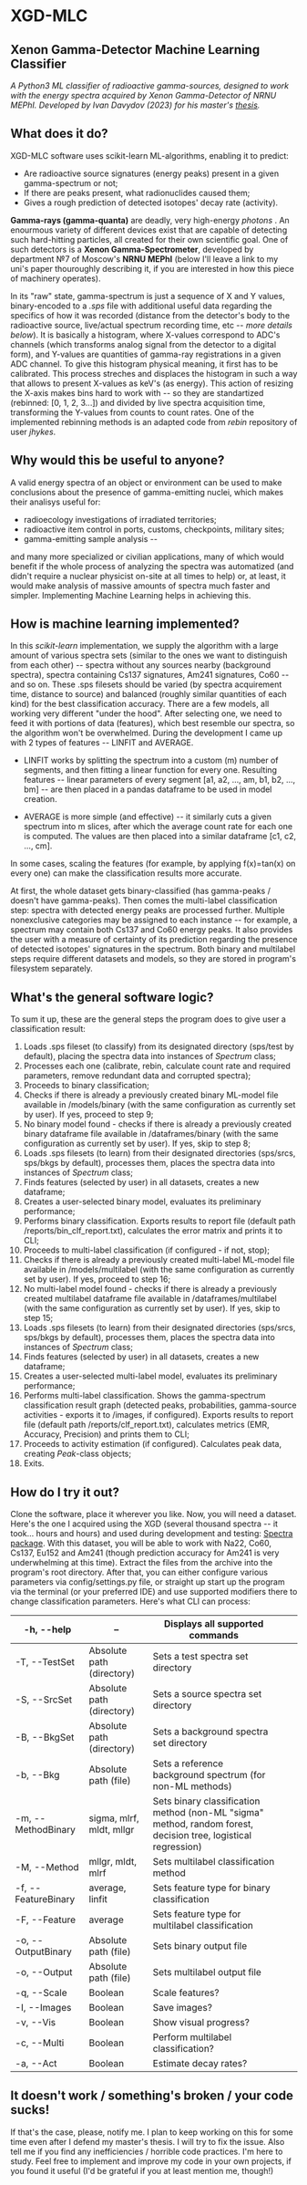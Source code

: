 # **XGD-MLC**

## Xenon Gamma-Detector Machine Learning Classifier
*A Python3 ML classifier of radioactive gamma-sources, designed to work with the energy spectra acquired by Xenon Gamma-Detector of NRNU MEPhI. Developed by Ivan Davydov (2023) for his master's [thesis]().* 

## What does it do?
XGD-MLC software uses scikit-learn ML-algorithms, enabling it to predict:
* Are radioactive source signatures (energy peaks) present in a given gamma-spectrum or not;
* If there are peaks present, what radionuclides caused them;
* Gives a rough prediction of detected isotopes' decay rate (activity).

**Gamma-rays (gamma-quanta)** are  deadly, very high-energy *photons* . An enourmous variety of different devices exist that are capable of detecting such hard-hitting particles, all created for their own scientific goal. One of such detectors is a **Xenon Gamma-Spectrometer**, developed by department №7 of Moscow's **NRNU MEPhI** (below I'll leave a link to my uni's paper thouroughly describing it, if you are interested in how this piece of machinery operates).

In its "raw" state, gamma-spectrum is just a sequence of X and Y values, binary-encoded to a *.sps* file with additional useful data regarding the specifics of how it was recorded (distance from the detector's body to the radioactive source, live/actual spectrum recording time, etc -- *more details below*).
It is basically a histogram, where X-values correspond to ADC's channels (which transforms analog signal from the detector to a digital form), and Y-values are quantities of gamma-ray registrations in a given ADC channel. To give this histogram physical meaning, it first has to be calibrated. This process streches and displaces the histogram in such a way that allows to present X-values as keV's (as energy). This action of resizing the X-axis makes bins hard to work with -- so they are standartized (rebinned: [0, 1, 2, 3...]) and divided by live spectra acquisition time, transforming the Y-values from counts to count rates. One of the implemented rebinning methods is an adapted code from *rebin* repository of user *jhykes*.

## Why would this be useful to anyone?
A valid energy spectra of an object or environment can be used to make conclusions about the presence of gamma-emitting nuclei, which makes their analisys useful for:

* radioecology investigations of irradiated territories;
* radioactive item control in ports, customs, checkpoints, military sites;
* gamma-emitting sample analysis --

and many more specialized or civilian applications, many of which would benefit if the whole process of analyzing the spectra was automatized (and didn't require a nuclear physicist on-site at all times to help) or, at least, it would make analysis of massive amounts of spectra much faster and simpler. Implementing Machine Learning helps in achieving this.


## How is machine learning implemented?
In this *scikit-learn* implementation, we supply the algorithm with a large amount of various spectra sets (similar to the ones we want to distinguish from each other) -- spectra without any sources nearby (background spectra), spectra containing Cs137 signatures, Am241 signatures, Co60 -- and so on. These .sps filesets should be varied (by spectra acquirement time, distance to source) and balanced (roughly similar quantities of each kind) for the best classification accuracy. There are a few models, all working very different "under the hood". After selecting one, we need to feed it with portions of data (features), which best resemble our spectra, so the algorithm won't be overwhelmed. During the development I came up with 2 types of features -- LINFIT and AVERAGE. 


* LINFIT works by splitting the spectrum into a custom (m) number of segments, and then fitting a linear function for every one. Resulting features -- linear parameters of every segment [a1, a2, ..., am, b1, b2, ..., bm] -- are then placed in a pandas dataframe to be used in model creation.


* AVERAGE is more simple (and effective) -- it similarly cuts a given spectrum into m slices, after which the average count rate for each one is computed. The values are then placed into a similar dataframe [c1, c2, ..., cm].

In some cases, scaling the features (for example, by applying f(x)=tan(x) on every one) can make the classification results more accurate. 

At first, the whole dataset gets binary-classified (has gamma-peaks / doesn't have gamma-peaks). Then comes the multi-label classification step: spectra with detected energy peaks are processed further. Multiple nonexclusive categories may be assigned to each instance -- for example, a spectrum may contain both Cs137 and Co60 energy peaks. It also provides the user with a measure of certainty of its prediction regarding the presence of detected isotopes' signatures in the spectrum. Both binary and multilabel steps require different datasets and models, so they are stored in program's filesystem separately.


## What's the general software logic?


To sum it up, these are the general steps the program does to give user a classification result:

1. Loads .sps fileset (to classify) from its designated directory (sps/test by default), placing the spectra data into instances of *Spectrum* class;
2. Processes each one (calibrate, rebin, calculate count rate and required parameters, remove redundant data and corrupted spectra);
3. Proceeds to binary classification;
4. Checks if there is already a previously created binary ML-model file available in /models/binary (with the same configuration as currently set by user). If yes, proceed to step 9;
5. No binary model found - checks if there is already a previously created binary dataframe file available in /dataframes/binary (with the same configuration as currently set by user). If yes, skip to step 8;
6. Loads .sps filesets (to learn) from their designated directories (sps/srcs, sps/bkgs by default), processes them, places the spectra data into instances of *Spectrum* class;
7. Finds features (selected by user) in all datasets, creates a new dataframe;
8. Creates a user-selected binary model, evaluates its preliminary performance;
9. Performs binary classification. Exports results to report file (default path /reports/bin_clf_report.txt), calculates the error matrix and prints it to CLI;
10. Proceeds to multi-label classification (if configured - if not, stop);
11. Checks if there is already a previously created multi-label ML-model file available in /models/multilabel (with the same configuration as currently set by user). If yes, proceed to step 16;
12. No multi-label model found - checks if there is already a previously created multilabel dataframe file available in /dataframes/multilabel (with the same configuration as currently set by user). If yes, skip to step 15;
13. Loads .sps filesets (to learn) from their designated directories (sps/srcs, sps/bkgs by default), processes them, places the spectra data into instances of *Spectrum* class;
14. Finds features (selected by user) in all datasets, creates a new dataframe;
15. Creates a user-selected multi-label model, evaluates its preliminary performance;
16. Performs multi-label classification. Shows the gamma-spectrum classification result graph (detected peaks, probabilities, gamma-source activities - exports it to /images, if configured). Exports results to report file (default path /reports/clf_report.txt), calculates metrics (EMR, Accuracy, Precision) and prints them to CLI;
17. Proceeds to activity estimation (if configured). Calculates peak data, creating *Peak*-class objects;
18. Exits.

## How do I try it out?

Clone the software, place it wherever you like. Now, you will need a dataset. Here's the one I acquired using the XGD (several thousand spectra -- it took... hours and hours) and used during development and testing: [Spectra package](https://www.dropbox.com/s/hqtfbw70g63uxk0/Spectra%20Package.zip?dl=0).
With this dataset, you will be able to work with Na22, Co60, Cs137, Eu152 and Am241 (though prediction accuracy for Am241 is very underwhelming at this time). Extract the files from the archive into the program's root directory. After that, you can either configure various parameters via config/settings.py file, or straight up start up the program via the terminal (or your preferred IDE) and use supported modifiers there to change classification parameters. Here's what CLI can process:



|     -h,    --help             | –                         | Displays all supported commands                                                                                 |   |   |
|-------------------------------|---------------------------|-----------------------------------------------------------------------------------------------------------------|---|---|
|     -T,    --TestSet          | Absolute path (directory) | Sets a test spectra set directory                                                                               |   |   |
|     -S,    --SrcSet           | Absolute path (directory) | Sets a source spectra set directory                                                                             |   |   |
|     -B,    --BkgSet           | Absolute path (directory) | Sets a background spectra set directory                                                                         |   |   |
|     -b,    --Bkg              | Absolute path (file)      | Sets a reference background spectrum (for non-ML methods)                                                       |   |   |
|     -m,    --MethodBinary     | sigma, mlrf, mldt, mllgr  | Sets binary classification method (non-ML "sigma" method,  random forest, decision tree, logistical regression) |   |   |
|     -M,    --Method           | mllgr, mldt, mlrf         | Sets multilabel classification method                                                                           |   |   |
|     -f,    --FeatureBinary    | average, linfit           | Sets feature type for binary classification                                                                     |   |   |
|     -F,    --Feature          | average                   | Sets feature type for multilabel classification                                                                 |   |   |
|     -o,    --OutputBinary     | Absolute path (file)      | Sets binary output file                                                                                         |   |   |
|     -o,    --Output           | Absolute path (file)      | Sets multilabel output file                                                                                     |   |   |
|     -q,    --Scale            | Boolean                   | Scale features?                                                                                                 |   |   |
|     -I,    --Images           | Boolean                   | Save images?                                                                                                    |   |   |
|     -v,    --Vis              | Boolean                   | Show visual progress?                                                                                           |   |   |
|     -c,    --Multi            | Boolean                   | Perform multilabel classification?                                                                              |   |   |
|     -a,    --Act              | Boolean                   | Estimate decay rates?                                                                                           |   |   |


## It doesn't work / something's broken / your code sucks!
If that's the case, please, notify me. I plan to keep working on this for some time even after I defend my master's thesis. I will try to fix the issue. Also tell me if you find any inefficiencies / horrible code practices. I'm here to study. Feel free to implement and improve my code in your own projects, if you found it useful (I'd be grateful if you at least mention me, though!)

